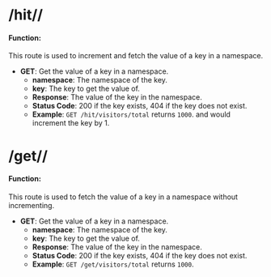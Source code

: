 
# /hit/<namespace>/<key>

#### Function:
This route is used to increment and fetch the value of a key in a namespace.

- **GET**: Get the value of a key in a namespace.
  - **namespace**: The namespace of the key.
  - **key**: The key to get the value of.
  - **Response**: The value of the key in the namespace.
  - **Status Code**: 200 if the key exists, 404 if the key does not exist.
  - **Example**: `GET /hit/visitors/total` returns `1000`. and would increment the key by 1.


# /get/<namespace>/<key> 
                                    
#### Function:
This route is used to fetch the value of a key in a namespace without incrementing.
- **GET**: Get the value of a key in a namespace.
  - **namespace**: The namespace of the key.
  - **key**: The key to get the value of.
  - **Response**: The value of the key in the namespace.
  - **Status Code**: 200 if the key exists, 404 if the key does not exist.
  - **Example**: `GET /get/visitors/total` returns `1000`.
